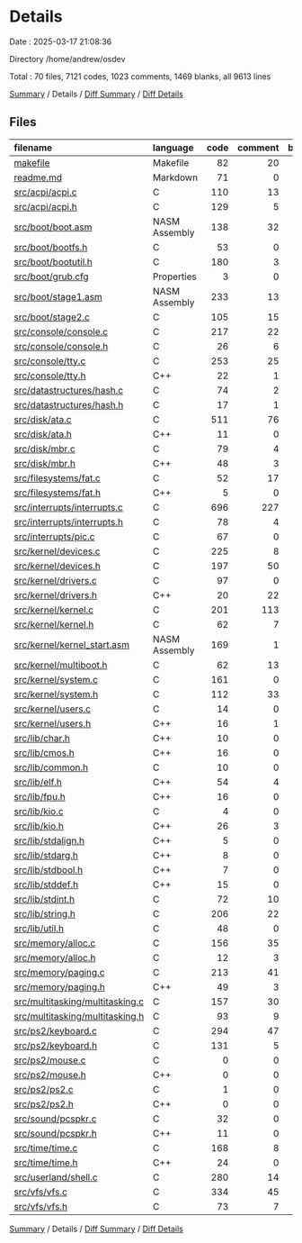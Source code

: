 # Details

Date : 2025-03-17 21:08:36

Directory /home/andrew/osdev

Total : 70 files,  7121 codes, 1023 comments, 1469 blanks, all 9613 lines

[Summary](results.md) / Details / [Diff Summary](diff.md) / [Diff Details](diff-details.md)

## Files
| filename | language | code | comment | blank | total |
| :--- | :--- | ---: | ---: | ---: | ---: |
| [makefile](/makefile) | Makefile | 82 | 20 | 21 | 123 |
| [readme.md](/readme.md) | Markdown | 71 | 0 | 13 | 84 |
| [src/acpi/acpi.c](/src/acpi/acpi.c) | C | 110 | 13 | 20 | 143 |
| [src/acpi/acpi.h](/src/acpi/acpi.h) | C | 129 | 5 | 20 | 154 |
| [src/boot/boot.asm](/src/boot/boot.asm) | NASM Assembly | 138 | 32 | 38 | 208 |
| [src/boot/bootfs.h](/src/boot/bootfs.h) | C | 53 | 0 | 5 | 58 |
| [src/boot/bootutil.h](/src/boot/bootutil.h) | C | 180 | 3 | 45 | 228 |
| [src/boot/grub.cfg](/src/boot/grub.cfg) | Properties | 3 | 0 | 0 | 3 |
| [src/boot/stage1.asm](/src/boot/stage1.asm) | NASM Assembly | 233 | 13 | 71 | 317 |
| [src/boot/stage2.c](/src/boot/stage2.c) | C | 105 | 15 | 28 | 148 |
| [src/console/console.c](/src/console/console.c) | C | 217 | 22 | 36 | 275 |
| [src/console/console.h](/src/console/console.h) | C | 26 | 6 | 17 | 49 |
| [src/console/tty.c](/src/console/tty.c) | C | 253 | 25 | 37 | 315 |
| [src/console/tty.h](/src/console/tty.h) | C++ | 22 | 1 | 4 | 27 |
| [src/datastructures/hash.c](/src/datastructures/hash.c) | C | 74 | 2 | 5 | 81 |
| [src/datastructures/hash.h](/src/datastructures/hash.h) | C | 17 | 1 | 6 | 24 |
| [src/disk/ata.c](/src/disk/ata.c) | C | 511 | 76 | 89 | 676 |
| [src/disk/ata.h](/src/disk/ata.h) | C++ | 11 | 0 | 5 | 16 |
| [src/disk/mbr.c](/src/disk/mbr.c) | C | 79 | 4 | 7 | 90 |
| [src/disk/mbr.h](/src/disk/mbr.h) | C++ | 48 | 3 | 9 | 60 |
| [src/filesystems/fat.c](/src/filesystems/fat.c) | C | 52 | 17 | 9 | 78 |
| [src/filesystems/fat.h](/src/filesystems/fat.h) | C++ | 5 | 0 | 3 | 8 |
| [src/interrupts/interrupts.c](/src/interrupts/interrupts.c) | C | 696 | 227 | 84 | 1,007 |
| [src/interrupts/interrupts.h](/src/interrupts/interrupts.h) | C | 78 | 4 | 15 | 97 |
| [src/interrupts/pic.c](/src/interrupts/pic.c) | C | 67 | 0 | 15 | 82 |
| [src/kernel/devices.c](/src/kernel/devices.c) | C | 225 | 8 | 20 | 253 |
| [src/kernel/devices.h](/src/kernel/devices.h) | C | 197 | 50 | 64 | 311 |
| [src/kernel/drivers.c](/src/kernel/drivers.c) | C | 97 | 0 | 17 | 114 |
| [src/kernel/drivers.h](/src/kernel/drivers.h) | C++ | 20 | 22 | 17 | 59 |
| [src/kernel/kernel.c](/src/kernel/kernel.c) | C | 201 | 113 | 68 | 382 |
| [src/kernel/kernel.h](/src/kernel/kernel.h) | C | 62 | 7 | 10 | 79 |
| [src/kernel/kernel\_start.asm](/src/kernel/kernel_start.asm) | NASM Assembly | 169 | 1 | 30 | 200 |
| [src/kernel/multiboot.h](/src/kernel/multiboot.h) | C | 62 | 13 | 18 | 93 |
| [src/kernel/system.c](/src/kernel/system.c) | C | 161 | 0 | 28 | 189 |
| [src/kernel/system.h](/src/kernel/system.h) | C | 112 | 33 | 44 | 189 |
| [src/kernel/users.c](/src/kernel/users.c) | C | 14 | 0 | 1 | 15 |
| [src/kernel/users.h](/src/kernel/users.h) | C++ | 16 | 1 | 7 | 24 |
| [src/lib/char.h](/src/lib/char.h) | C++ | 10 | 0 | 3 | 13 |
| [src/lib/cmos.h](/src/lib/cmos.h) | C++ | 16 | 0 | 5 | 21 |
| [src/lib/common.h](/src/lib/common.h) | C | 10 | 0 | 2 | 12 |
| [src/lib/elf.h](/src/lib/elf.h) | C++ | 54 | 4 | 10 | 68 |
| [src/lib/fpu.h](/src/lib/fpu.h) | C++ | 16 | 0 | 4 | 20 |
| [src/lib/kio.c](/src/lib/kio.c) | C | 4 | 0 | 2 | 6 |
| [src/lib/kio.h](/src/lib/kio.h) | C++ | 26 | 3 | 11 | 40 |
| [src/lib/stdalign.h](/src/lib/stdalign.h) | C++ | 5 | 0 | 3 | 8 |
| [src/lib/stdarg.h](/src/lib/stdarg.h) | C++ | 8 | 0 | 4 | 12 |
| [src/lib/stdbool.h](/src/lib/stdbool.h) | C++ | 7 | 0 | 4 | 11 |
| [src/lib/stddef.h](/src/lib/stddef.h) | C++ | 15 | 0 | 6 | 21 |
| [src/lib/stdint.h](/src/lib/stdint.h) | C | 72 | 10 | 23 | 105 |
| [src/lib/string.h](/src/lib/string.h) | C | 206 | 22 | 25 | 253 |
| [src/lib/util.h](/src/lib/util.h) | C | 48 | 0 | 19 | 67 |
| [src/memory/alloc.c](/src/memory/alloc.c) | C | 156 | 35 | 26 | 217 |
| [src/memory/alloc.h](/src/memory/alloc.h) | C | 12 | 3 | 8 | 23 |
| [src/memory/paging.c](/src/memory/paging.c) | C | 213 | 41 | 65 | 319 |
| [src/memory/paging.h](/src/memory/paging.h) | C++ | 49 | 3 | 18 | 70 |
| [src/multitasking/multitasking.c](/src/multitasking/multitasking.c) | C | 157 | 30 | 42 | 229 |
| [src/multitasking/multitasking.h](/src/multitasking/multitasking.h) | C | 93 | 9 | 22 | 124 |
| [src/ps2/keyboard.c](/src/ps2/keyboard.c) | C | 294 | 47 | 61 | 402 |
| [src/ps2/keyboard.h](/src/ps2/keyboard.h) | C | 131 | 5 | 15 | 151 |
| [src/ps2/mouse.c](/src/ps2/mouse.c) | C | 0 | 0 | 1 | 1 |
| [src/ps2/mouse.h](/src/ps2/mouse.h) | C++ | 0 | 0 | 1 | 1 |
| [src/ps2/ps2.c](/src/ps2/ps2.c) | C | 1 | 0 | 0 | 1 |
| [src/ps2/ps2.h](/src/ps2/ps2.h) | C++ | 0 | 0 | 1 | 1 |
| [src/sound/pcspkr.c](/src/sound/pcspkr.c) | C | 32 | 0 | 10 | 42 |
| [src/sound/pcspkr.h](/src/sound/pcspkr.h) | C++ | 11 | 0 | 3 | 14 |
| [src/time/time.c](/src/time/time.c) | C | 168 | 8 | 30 | 206 |
| [src/time/time.h](/src/time/time.h) | C++ | 24 | 0 | 11 | 35 |
| [src/userland/shell.c](/src/userland/shell.c) | C | 280 | 14 | 35 | 329 |
| [src/vfs/vfs.c](/src/vfs/vfs.c) | C | 334 | 45 | 58 | 437 |
| [src/vfs/vfs.h](/src/vfs/vfs.h) | C | 73 | 7 | 15 | 95 |

[Summary](results.md) / Details / [Diff Summary](diff.md) / [Diff Details](diff-details.md)